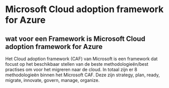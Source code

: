 # Microsoft Cloud adoption framework for Azure


## wat voor een Framework is Microsoft Cloud adoption framework for Azure
Het Cloud adoption framework (CAF) van Microsoft is een framework dat focust op het beschikbaar stellen van de beste methodologieën/best practises om voor het migreren naar de cloud. In totaal zijn er 8 methodologieën binnen het Microsoft CAF. Deze zijn strategy, plan, ready, migrate, innovate, govern, manage, organize.